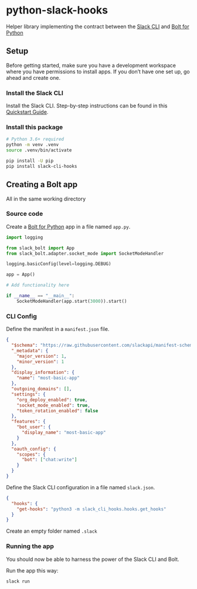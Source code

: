 # python-slack-hooks

Helper library implementing the contract between the [Slack CLI](https://api.slack.com/automation/cli) and [Bolt for Python](https://slack.dev/bolt-python/)

## Setup

Before getting started, make sure you have a development workspace where you have permissions to install apps. If you don’t have one set up, go ahead and create one.

### Install the Slack CLI

Install the Slack CLI. Step-by-step instructions can be found in this [Quickstart Guide](https://api.slack.com/automation/cli).

### Install this package

```bash
# Python 3.6+ required
python -m venv .venv
source .venv/bin/activate

pip install -U pip
pip install slack-cli-hooks
```

## Creating a Bolt app

All in the same working directory

### Source code

Create a [Bolt for Python](https://slack.dev/bolt-python/concepts) app in a file named `app.py`.

```python
import logging

from slack_bolt import App
from slack_bolt.adapter.socket_mode import SocketModeHandler

logging.basicConfig(level=logging.DEBUG)

app = App()

# Add functionality here

if __name__ == "__main__":
    SocketModeHandler(app.start(3000)).start()
```

### CLI Config

Define the manifest in a `manifest.json` file.

```json
{
  "$schema": "https://raw.githubusercontent.com/slackapi/manifest-schema/main/manifest.schema.json",
  "_metadata": {
    "major_version": 1,
    "minor_version": 1
  },
  "display_information": {
    "name": "most-basic-app"
  },
  "outgoing_domains": [],
  "settings": {
    "org_deploy_enabled": true,
    "socket_mode_enabled": true,
    "token_rotation_enabled": false
  },
  "features": {
    "bot_user": {
      "display_name": "most-basic-app"
    }
  },
  "oauth_config": {
    "scopes": {
      "bot": ["chat:write"]
    }
  }
}
```

Define the Slack CLI configuration in a file named `slack.json`.

```json
{
  "hooks": {
    "get-hooks": "python3 -m slack_cli_hooks.hooks.get_hooks"
  }
}
```

Create an empty folder named `.slack`

### Running the app

You should now be able to harness the power of the Slack CLI and Bolt.

Run the app this way:

```zsh
slack run
```
